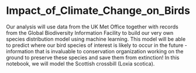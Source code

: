 # Impact_of_Climate_Change_on_Birds
Our analysis will use data from the UK Met Office together with records from the Global Biodiversity Information Facility to build our very own species distribution model using machine learning. This model will be able to predict where our bird species of interest is likely to occur in the future - information that is invaluable to conservation organization working on the ground to preserve these species and save them from extinction!  In this notebook, we will model the Scottish crossbill (Loxia scotica).

